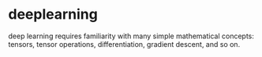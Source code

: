 # deeplearning
deep learning requires familiarity with many simple mathematical concepts: tensors, tensor operations, differentiation, gradient descent, and so on.
